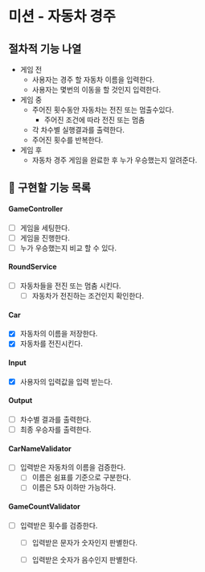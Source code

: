 # 미션 - 자동차 경주

## 절차적 기능 나열

- 게임 전
  - 사용자는 경주 할 자동차 이름을 입력한다.
  - 사용자는 몇번의 이동을 할 것인지 입력한다.
- 게임 중
  - 주어진 횟수동안 자동차는 전진 또는 멈출수있다.
    - 주어진 조건에 따라 전진 또는 멈춤
  - 각 차수별 실행결과를 출력한다.
  - 주어진 횟수를 반복한다.
- 게임 후
  - 자동차 경주 게임을 완료한 후 누가 우승했는지 알려준다.


## 📝 구현할 기능 목록

#### GameController
- [ ] 게임을 세팅한다.
- [ ] 게임을 진행한다.
- [ ] 누가 우승했는지 비교 할 수 있다.

#### RoundService
- [ ] 자동차들을 전진 또는 멈춤 시킨다.
  - [ ] 자동차가 전진하는 조건인지 확인한다.

#### Car
- [X] 자동차의 이름을 저장한다.
- [X] 자동차를 전진시킨다.

#### Input 
- [X] 사용자의 입력값을 입력 받는다.

#### Output
- [ ] 차수별 결과를 출력한다.
- [ ] 최종 우승자를 출력한다.

#### CarNameValidator
- [ ] 입력받은 자동차의 이름을 검증한다.
  - [ ] 이름은 쉼표를 기준으로 구분한다.
  - [ ] 이름은 5자 이하만 가능하다.

#### GameCountValidator
- [ ] 입력받은 횟수를 검증한다.
  - [ ] 입력받은 문자가 숫자인지 판별한다.
  - [ ] 입력받은 숫자가 음수인지 판별한다.


